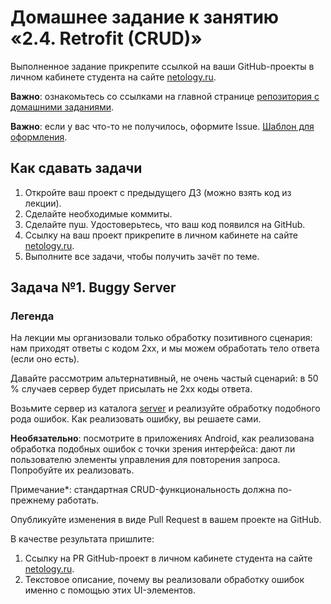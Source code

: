# Домашнее задание к занятию «2.4. Retrofit (CRUD)»

Выполненное задание прикрепите ссылкой на ваши GitHub-проекты в личном кабинете студента на сайте [netology.ru](https://netology.ru).

**Важно**: ознакомьтесь со ссылками на главной странице [репозитория с домашними заданиями](../README.md).

**Важно**: если у вас что-то не получилось, оформите Issue. [Шаблон для оформления](../report-requirements.md).

## Как сдавать задачи

1. Откройте ваш проект с предыдущего ДЗ (можно взять код из лекции).
1. Сделайте необходимые коммиты.
1. Сделайте пуш. Удостоверьтесь, что ваш код появился на GitHub.
1. Ссылку на ваш проект прикрепите в личном кабинете на сайте [netology.ru](https://netology.ru).
1. Выполните все задачи, чтобы получить зачёт по теме.

## Задача №1. Buggy Server

### Легенда

На лекции мы организовали только обработку позитивного сценария: нам приходят ответы с кодом 2xx, и мы можем обработать тело ответа (если оно есть).

Давайте рассмотрим альтернативный, не очень частый сценарий: в 50 % случаев сервер будет присылать не 2xx коды ответа.

Возьмите сервер из каталога [server](server) и реализуйте обработку подобного рода ошибок. Как реализовать ошибку, вы решаете сами.

**Необязательно**: посмотрите в приложениях Android, как реализована обработка подобных ошибок с точки зрения интерфейса: дают ли пользователю элементы управления для повторения запроса. Попробуйте их реализовать.

Примечание*: стандартная CRUD-функциональность должна по-прежнему работать.

Опубликуйте изменения в виде Pull Request в вашем проекте на GitHub.

В качестве результата пришлите:
1. Ссылку на PR GitHub-проект в личном кабинете студента на сайте [netology.ru](https://netology.ru).
1. Текстовое описание, почему вы реализовали обработку ошибок именно с помощью этих UI-элементов.

